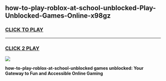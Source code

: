 
## how-to-play-roblox-at-school-unblocked-Play-Unblocked-Games-Online-x98gz
<h3>
<a href="https://premium76.site?title=how-to-play-roblox-at-school-unblocked&ref=25A">CLICK TO PLAY</a></h3>
<hr>

<h3>
<a href="https://premium76.site?title=how-to-play-roblox-at-school-unblocked&ref=25A">CLICK 2 PLAY</a>
  
</h3>

<a href="https://premium76.site?title=how-to-play-roblox-at-school-unblocked&ref=25A"><img src="https://clearcache.store/games.png"></a>


**how-to-play-roblox-at-school-unblocked games unblocked: Your Gateway to Fun and Accessible Online Gaming**
